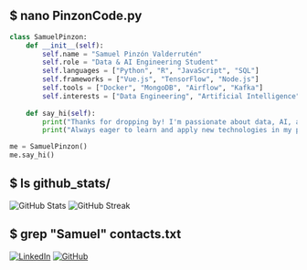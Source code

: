 ## $ nano PinzonCode.py
```python
class SamuelPinzon:
    def __init__(self):
        self.name = "Samuel Pinzón Valderrutén"
        self.role = "Data & AI Engineering Student"
        self.languages = ["Python", "R", "JavaScript", "SQL"]
        self.frameworks = ["Vue.js", "TensorFlow", "Node.js"]
        self.tools = ["Docker", "MongoDB", "Airflow", "Kafka"]
        self.interests = ["Data Engineering", "Artificial Intelligence", "Tenis"]
    
    def say_hi(self):
        print("Thanks for dropping by! I'm passionate about data, AI, and coding.")
        print("Always eager to learn and apply new technologies in my projects.")

me = SamuelPinzon()
me.say_hi()
```

## $ ls github_stats/

![GitHub Stats](https://github-readme-stats.vercel.app/api?username=SPinzon12&show_icons=true&theme=dark&count_private=true)
![GitHub Streak](https://github-readme-streak-stats.herokuapp.com/?user=SPinzon12&theme=dark)



## $ grep "Samuel" contacts.txt

[![LinkedIn](https://img.shields.io/badge/-LinkedIn-0077B5?style=flat-square&logo=LinkedIn&logoColor=white)](https://www.linkedin.com/in/samuel-pinz%C3%B3n-valderrut%C3%A9n-54681b293/)
[![GitHub](https://img.shields.io/badge/-GitHub-181717?style=flat-square&logo=GitHub&logoColor=white)](https://github.com/SPinzon12)




